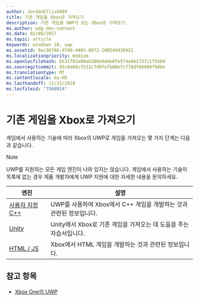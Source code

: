 ```yaml
---
author: JordanEllis6809
title: 기존 게임을 Xbox로 가져오기
description: 기존 게임을 UWP가 있는 Xbox로 가져오기.
ms.author: wdg-dev-content
ms.date: 02/08/2017
ms.topic: article
keywords: windows 10, uwp
ms.assetid: 9ac96766-df89-4403-89f2-200549436921
ms.localizationpriority: medium
ms.openlocfilehash: b531782e00ab380e64de0fe5f4e6b1737c1f5669
ms.sourcegitcommit: 93c0a60cf531c7d9fe7b00e7cf78df86906f9d6e
ms.translationtype: MT
ms.contentlocale: ko-KR
ms.lasthandoff: 11/21/2018
ms.locfileid: "7568914"
---
```

# <a name="bringing-existing-games-to-xbox"></a>기존 게임을 Xbox로 가져오기


게임에서 사용하는 기술에 따라 Xbox의 UWP로 게임을 가져오는 몇 가지 단계는 다음과 같습니다.

> [!NOTE]
> UWP를 지원하는 모든 게임 엔진이 나와 있지는 않습니다. 게임에서 사용하는 기술이 목록에 없는 경우 제품 개발자에게 UWP 지원에 대한 자세한 내용을 문의하세요.

| 엔진      | 설명 |
|------------|-------------|
|[사용자 지정 C++](development-lanes-custom-cpp.md)| UWP를 사용하여 Xbox에서 C++ 게임을 개발하는 것과 관련된 정보입니다. |
|[Unity](development-lanes-unity.md)| Unity에서 Xbox로 기존 게임을 가져오는 데 도움을 주는 자습서입니다. |
|[HTML / JS](development-lanes-html.md)| Xbox에서 HTML 게임을 개발하는 것과 관련된 정보입니다. |

## <a name="see-also"></a>참고 항목

- [Xbox One의 UWP](index.md)
